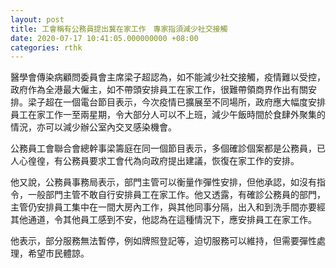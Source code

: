 ```yaml
---
layout: post
title: 工會稱有公務員提出冀在家工作　專家指須減少社交接觸
date: 2020-07-17 10:41:05.000000000 +08:00
categories: rthk
---
```


醫學會傳染病顧問委員會主席梁子超認為，如不能減少社交接觸，疫情難以受控，政府作為全港最大僱主，如不帶頭安排員工在家工作，很難帶領商界作出有關安排。梁子超在一個電台節目表示，今次疫情已擴展至不同場所，政府應大幅度安排員工在家工作一至兩星期，令大部分人可以不上班，減少午飯時間於食肆外聚集的情況，亦可以減少辦公室內交叉感染機會。

公務員工會聯合會總幹事梁籌庭在同一個節目表示，多個確診個案都是公務員，已人心徨徨，有公務員要求工會代為向政府提出建議，恢復在家工作的安排。

他又說，公務員事務局表示，部門主管可以衡量作彈性安排，但他承認，如沒有指令，一般部門主管不敢自行安排員工在家工作。他又透露，有確診公務員的部門，主管仍安排員工集中在一間大房內工作，與其他同事分隔，出入和到洗手間亦要經其他通道，令其他員工感到不安，他認為在這種情況下，應安排員工在家工作。

他表示，部分服務無法暫停，例如牌照登記等，迫切服務可以維持，但需要彈性處理，希望市民體諒。
